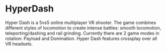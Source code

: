 # HyperDash
Hyper Dash is a 5vs5 online multiplayer VR shooter. The game combines different styles of locomotion to create intense battles: smooth locomotion, teleporting/dashing and rail grinding. Currently there are 2 game modes in rotation: Payload and Domination. Hyper Dash features crossplay over all VR headsets.
